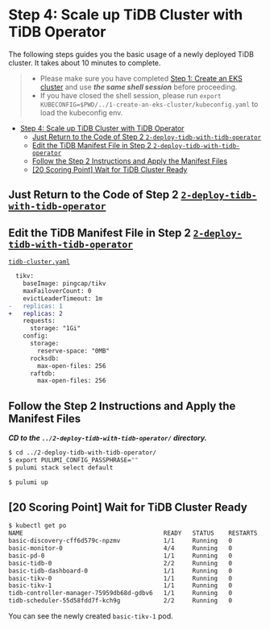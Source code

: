 # Step 4: Scale up TiDB Cluster with TiDB Operator

The following steps guides you the basic usage of a newly deployed TiDB cluster. It takes about 10 minutes to complete.

> - Please make sure you have completed [Step 1: Create an EKS cluster](../1-create-an-eks-cluster/README.md) and use
    **_the same shell session_** before proceeding.
> - If you have closed the shell session, please run `export KUBECONFIG=$PWD/../1-create-an-eks-cluster/kubeconfig.yaml`
    to load the kubeconfig env.

<!-- TOC -->
* [Step 4: Scale up TiDB Cluster with TiDB Operator](#step-4-scale-up-tidb-cluster-with-tidb-operator)
  * [Just Return to the Code of Step 2 `2-deploy-tidb-with-tidb-operator`](#just-return-to-the-code-of-step-2-2-deploy-tidb-with-tidb-operator)
  * [Edit the TiDB Manifest File in Step 2 `2-deploy-tidb-with-tidb-operator`](#edit-the-tidb-manifest-file-in-step-2-2-deploy-tidb-with-tidb-operator)
  * [Follow the Step 2 Instructions and Apply the Manifest Files](#follow-the-step-2-instructions-and-apply-the-manifest-files)
  * [[20 Scoring Point] Wait for TiDB Cluster Ready](#20-scoring-point-wait-for-tidb-cluster-ready)
<!-- TOC -->

## Just Return to the Code of Step 2 [`2-deploy-tidb-with-tidb-operator`](../2-deploy-tidb-with-tidb-operator/README.md)

## Edit the TiDB Manifest File in Step 2 [`2-deploy-tidb-with-tidb-operator`](../2-deploy-tidb-with-tidb-operator/README.md)

[`tidb-cluster.yaml`](../2-deploy-tidb-with-tidb-operator/tidb-cluster-manifests/tidb-cluster.yaml)

```diff
  tikv:
    baseImage: pingcap/tikv
    maxFailoverCount: 0
    evictLeaderTimeout: 1m
-   replicas: 1
+   replicas: 2
    requests:
      storage: "1Gi"
    config:
      storage:
        reserve-space: "0MB"
      rocksdb:
        max-open-files: 256
      raftdb:
        max-open-files: 256
```

## Follow the Step 2 Instructions and Apply the Manifest Files

**_CD to the `../2-deploy-tidb-with-tidb-operator/` directory._**

```bash
$ cd ../2-deploy-tidb-with-tidb-operator/
$ export PULUMI_CONFIG_PASSPHRASE=""
$ pulumi stack select default

$ pulumi up
```

## [20 Scoring Point] Wait for TiDB Cluster Ready

```bash
$ kubectl get po
NAME                                       READY   STATUS    RESTARTS   AGE
basic-discovery-cff6d579c-npzmv            1/1     Running   0          141m
basic-monitor-0                            4/4     Running   0          141m
basic-pd-0                                 1/1     Running   0          110m
basic-tidb-0                               2/2     Running   0          108m
basic-tidb-dashboard-0                     1/1     Running   0          110m
basic-tikv-0                               1/1     Running   0          109m
basic-tikv-1                               1/1     Running   0          105s
tidb-controller-manager-75959db68d-gdbv6   1/1     Running   0          141m
tidb-scheduler-55d58fdd7f-kch9g            2/2     Running   0          141m
```

You can see the newly created `basic-tikv-1` pod.
